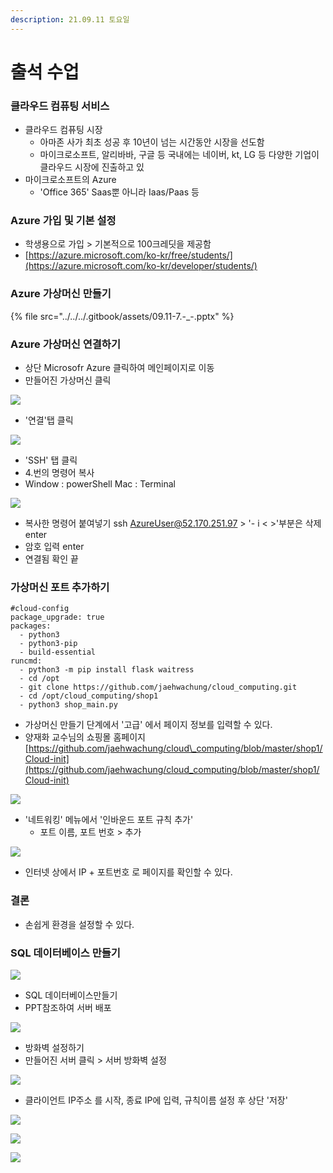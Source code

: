 ```yaml
---
description: 21.09.11 토요일
---
```


# 출석 수업

### 클라우드 컴퓨팅 서비스

* 클라우드 컴퓨팅 시장
  * 아마존 사가 최초 성공 후 10년이 넘는 시간동안 시장을 선도함
  * 마이크로소프트, 알리바바, 구글 등 국내에는 네이버, kt, LG 등 다양한 기업이 클라우드 시장에 진출하고 있
* 마이크로소프트의 Azure
  * 'Office 365' Saas뿐 아니라 Iaas/Paas 등

### Azure 가입 및 기본 설정

* 학생용으로 가입 &gt; 기본적으로 100크레딧을 제공함
* [https://azure.microsoft.com/ko-kr/free/students/](https://azure.microsoft.com/ko-kr/developer/students/)

### Azure 가상머신 만들기

{% file src="../../../.gitbook/assets/09.11-7.-\_-.pptx" %}

### Azure 가상머신 연결하기

* 상단 Microsofr Azure 클릭하여 메인페이지로 이동
* 만들어진 가상머신 클릭

![](../../../.gitbook/assets/ssh-1.png)

* '연결'탭 클릭

![](../../../.gitbook/assets/ssh-.png)

* 'SSH' 탭 클릭
* 4.번의 명령어 복사
*  Window : powerShell  Mac : Terminal

![](../../../.gitbook/assets/1%20%28141%29.png)

* 복사한 명령어 붙여넣기 ssh  AzureUser@52.170.251.97 &gt; '- i &lt; &gt;'부분은 삭제 enter
* 암호 입력  enter
* 연결됨 확인 끝

### 가상머신 포트 추가하기

```text
#cloud-config
package_upgrade: true
packages:
  - python3
  - python3-pip
  - build-essential
runcmd:
  - python3 -m pip install flask waitress
  - cd /opt
  - git clone https://github.com/jaehwachung/cloud_computing.git
  - cd /opt/cloud_computing/shop1
  - python3 shop_main.py
```

* 가상머신 만들기 단계에서 '고급' 에서 페이지 정보를 입력할 수 있다.
* 양재화 교수님의 쇼핑몰 홈페이지 [https://github.com/jaehwachung/cloud\_computing/blob/master/shop1/Cloud-init](https://github.com/jaehwachung/cloud_computing/blob/master/shop1/Cloud-init)

![](../../../.gitbook/assets/3%20%2884%29.png)

* '네트워킹' 메뉴에서 '인바운드 포트 규칙 추가'
  * 포트 이름, 포트 번호 &gt; 추가

![](../../../.gitbook/assets/4%20%2857%29.png)

* 인터넷 상에서 IP + 포트번호 로 페이지를 확인할 수 있다.

### 결론

* 손쉽게 환경을 설정할 수 있다.

### SQL 데이터베이스 만들기

![](../../../.gitbook/assets/5%20%2839%29.png)

* SQL 데이터베이스만들기
* PPT참조하여 서버 배포

![](../../../.gitbook/assets/6%20%2826%29.png)

* 방화벽 설정하기
* 만들어진 서버 클릭 &gt; 서버 방화벽 설정

![](../../../.gitbook/assets/7%20%2816%29.png)

* 클라이언트 IP주소 를 시작, 종료 IP에 입력, 규칙이름 설정 후 상단 '저장'

![](../../../.gitbook/assets/9%20%285%29.png)

![](../../../.gitbook/assets/10%20%282%29.png)

![](../../../.gitbook/assets/8%20%2811%29.png)

